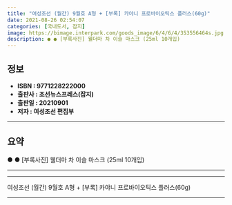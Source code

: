 ```yaml
---
title: "여성조선 (월간) 9월호 A형 + [부록] 카야니 프로바이오틱스 플러스(60g)"
date: 2021-08-26 02:54:07
categories: [국내도서, 잡지]
image: https://bimage.interpark.com/goods_image/6/4/6/4/353556464s.jpg
description: ● ● [부록사진] 웰더마 차 이슬 마스크 (25ml 10개입)
---
```


## **정보**

- **ISBN : 9771228222000**
- **출판사 : 조선뉴스프레스(잡지)**
- **출판일 : 20210901**
- **저자 : 여성조선 편집부**

------



## **요약**

●  ●  [부록사진]
웰더마 차 이슬 마스크 (25ml 10개입)

------



------


여성조선 (월간) 9월호 A형 + [부록] 카야니 프로바이오틱스 플러스(60g) 

------


